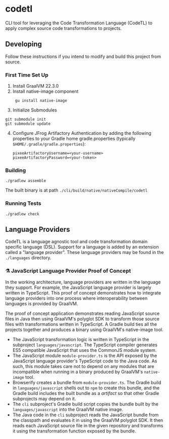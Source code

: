 # codetl

CLI tool for leveraging the Code Transformation Language (CodeTL) to apply complex source code
transformations to projects.

## Developing

Follow these instructions if you intend to modify and build this project from
source.

### First Time Set Up

1. Install GraalVM 22.3.0
2. Install native-image component
   ```shell
    gu install native-image
   ```
3. Initialize Submodules

```shell
git submodule init
git submodule update
```

4. Configure JFrog Artifactory Authentication by adding the following properties to your Gradle home gradle.properties (typically `$HOME/.gradle/gradle.properties`):
   ```
   pixeeArtifactoryUsername=<your-username>
   pixeeArtifactoryPassword=<your-token>
   ```

### Building

```shell
./gradlew assemble
```

The built binary is at path `./cli/build/native/nativeCompile/codetl`

### Running Tests

```shell
./gradlew check
```

## Language Providers

CodeTL is a language agnostic tool and code transformation domain specific language (DSL). Support
for a language is added by an extension called a "language provider". These language providers may be found in the `./languages` directory.

### ⚗️ JavaScript Language Provider Proof of Concept

In the working architecture, language providers are written in the language they support. For
example, the JavaScript language provider is largely written in TypeScript. This proof of concept
demonstrates how to integrate language providers into one process where interoperability between
languages is provided by GraalVM.

The proof of concept application demonstrates reading JavaScript source files in Java then using
GraalVM's polyglot SDK to transform those source files with transformations written in TypeScript. A
Gradle build ties all the projects together and produces a binary using GraalVM's native-image tool.

- The JavaScript transformation logic is written in TypeScript in the
  subproject `languages/javascript`. The TypeScript compiler generates ES5 compatible JavaScript
  that uses the CommonJS module system.
- The JavaScript module `module-provider.ts` is the API exposed by the JavaScript language
  provider's TypeScript code to the Java code. As such, this module takes care not to depend on any
  modules that are incompatible when running in a binary produced by GraalVM's `native-image` tool.
- Browserify creates a bundle from `module-provider.ts`. The Gradle build in `languages/javascript`
  shells out to `npm` to create this bundle, and the Gradle build includes the built bundle as a
  _artifact_ so that other Gradle subprojects may depend on it.
- The `cli` subproject's Gradle build script copies the bundle built by the `languages/javascript`
  into the GraalVM native image.
- The Java code in the `cli` subproject reads the JavaScript bundle from the classpath and evaluates
  it in using the GraalVM polyglot SDK. It then reads each JavaScript source file in the given
  repository and transforms it using the transformation function exposed by the bundle.
